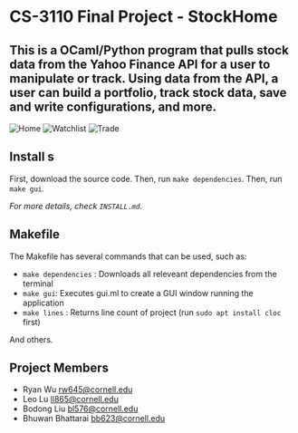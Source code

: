 # CS-3110 Final Project - StockHome
This is a OCaml/Python program that pulls stock data from the Yahoo Finance API for a user to manipulate or track. Using data from the API, a user can build a portfolio, track stock data, save and write configurations, and more. 
-----------------------------------
![Home](https://media.github.coecis.cornell.edu/user/14972/files/88058bc2-be7e-4f33-9430-db5832dd1119)
![Watchlist](https://media.github.coecis.cornell.edu/user/14972/files/642536a8-d06d-4041-8f82-cb532bd99331)
![Trade](https://media.github.coecis.cornell.edu/user/14972/files/4b012a1f-0820-485e-9af7-377378c62076)


## Install s
First, download the source code. 
Then, run `make dependencies`. 
Then, run `make gui`. 

*For more details, check `INSTALL.md`.*

## Makefile
The Makefile has several commands that can be used, such as:

- `make dependencies` : Downloads all releveant dependencies from the terminal
- `make gui`: Executes gui.ml to create a GUI window running the application
- `make lines` : Returns line count of project (run `sudo apt install cloc` first)

And others.

## Project Members 
- Ryan Wu rw645@cornell.edu 
- Leo Lu ll865@cornell.edu 
- Bodong Liu bl576@cornell.edu 
- Bhuwan Bhattarai bb623@cornell.edu 
